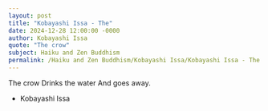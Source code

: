 ```yaml
---
layout: post
title: "Kobayashi Issa - The"
date: 2024-12-28 12:00:00 -0000
author: Kobayashi Issa
quote: "The crow"
subject: Haiku and Zen Buddhism
permalink: /Haiku and Zen Buddhism/Kobayashi Issa/Kobayashi Issa - The
---
```


The crow
Drinks the water
And goes away. 


- Kobayashi Issa
